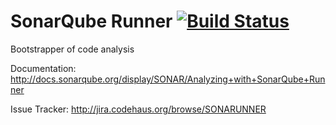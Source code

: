 SonarQube Runner [![Build Status](https://travis-ci.org/SonarSource/sonar-runner.svg?branch=master)](https://travis-ci.org/SonarSource/sonar-runner)
=========================

Bootstrapper of code analysis

Documentation:
http://docs.sonarqube.org/display/SONAR/Analyzing+with+SonarQube+Runner

Issue Tracker:
http://jira.codehaus.org/browse/SONARUNNER

